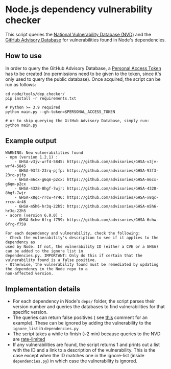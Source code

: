 # Node.js dependency vulnerability checker

This script queries the [National Vulnerability Database (NVD)](https://nvd.nist.gov/) and
the [GitHub Advisory Database](https://github.com/advisories) for vulnerabilities found
in Node's dependencies.

## How to use

In order to query the GitHub Advisory Database,
a [Personal Access Token](https://docs.github.com/en/authentication/keeping-your-account-and-data-secure/creating-a-personal-access-token)
has to be created (no permissions need to be given to the token, since it's only used to query the public database).
Once acquired, the script can be run as follows:

```shell
cd node/tools/dep_checker/
pip install -r requirements.txt

# Python >= 3.9 required
python main.py --gh-token=$PERSONAL_ACCESS_TOKEN

# or to skip querying the GitHub Advisory Database, simply run:
python main.py
```

## Example output

```
WARNING: New vulnerabilities found
- npm (version 1.2.1) :
	- GHSA-v3jv-wrf4-5845: https://github.com/advisories/GHSA-v3jv-wrf4-5845
	- GHSA-93f3-23rq-pjfp: https://github.com/advisories/GHSA-93f3-23rq-pjfp
	- GHSA-m6cx-g6qm-p2cx: https://github.com/advisories/GHSA-m6cx-g6qm-p2cx
	- GHSA-4328-8hgf-7wjr: https://github.com/advisories/GHSA-4328-8hgf-7wjr
	- GHSA-x8qc-rrcw-4r46: https://github.com/advisories/GHSA-x8qc-rrcw-4r46
	- GHSA-m5h6-hr3q-22h5: https://github.com/advisories/GHSA-m5h6-hr3q-22h5
- acorn (version 6.0.0) :
	- GHSA-6chw-6frg-f759: https://github.com/advisories/GHSA-6chw-6frg-f759

For each dependency and vulnerability, check the following:
- Check the vulnerability's description to see if it applies to the dependency as
used by Node. If not, the vulnerability ID (either a CVE or a GHSA) can be added to the ignore list in
dependencies.py. IMPORTANT: Only do this if certain that the vulnerability found is a false positive.
- Otherwise, the vulnerability found must be remediated by updating the dependency in the Node repo to a
non-affected version.
```

## Implementation details

- For each dependency in Node's `deps/` folder, the script parses their version number and queries the databases to find
  vulnerabilities for that specific version.
- The queries can return false positives (
  see [this](https://github.com/nodejs/security-wg/issues/802#issuecomment-1144207417) comment for an example). These
  can be ignored by adding the vulnerability to the `ignore_list` in `dependencies.py`
- The script takes a while to finish (~2 min) because queries to the NVD
  are [rate-limited](https://nvd.nist.gov/developers)
- If any vulnerabilities are found, the script returns 1 and prints out a list with the ID and a link to a description
  of
  the vulnerability. This is the case except when the ID matches one in the ignore-list (inside `dependencies.py`) in
  which case the vulnerability is ignored.



